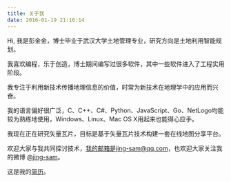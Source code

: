 ```yaml
---
title: 关于我
date: 2016-01-19 21:16:14
---
```


Hi, 我是彭金金，博士毕业于武汉大学土地管理专业，研究方向是土地利用智能规划。

我喜欢编程，乐于创造，博士期间编写过很多软件，其中一些软件进入了工程实用阶段。

我专注于利用新技术传播地理信息的价值，时常为新技术在地理学中的应用而兴奋。

我的语言偏好很广泛，C、C++、C#、Python、JavaScript、Go、NetLogo均能较为熟练地使用，Windows、Linux、Mac OS X用起来也能得心应手。

我现在正在研究矢量瓦片，目标是基于矢量瓦片技术构建一套在线地图分享平台。

欢迎大家与我共同探讨技术，我的邮箱是jing-sam@qq.com，也欢迎大家关注我的微博 [@jing-sam][1]。

这是我的[简历][2]。


[1]: http://weibo.com/u/1902650267
[2]: http://cv.qiaobutang.com/r/5420d01b0cf29ad41fccd6f8
